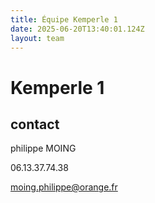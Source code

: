 ```yaml
---
title: Équipe Kemperle 1
date: 2025-06-20T13:40:01.124Z
layout: team
---
```


# Kemperle 1



## contact 

philippe MOING

06.13.37.74.38 

moing.philippe@orange.fr


